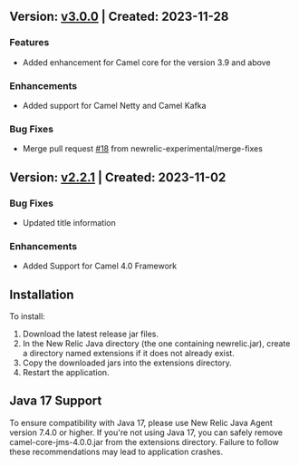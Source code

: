 ## Version: [v3.0.0](https://github.com/newrelic-experimental/newrelic-java-camel/releases/tag/v3.0.0) | Created: 2023-11-28
### Features
- Added enhancement for Camel core for the version 3.9 and above

### Enhancements
- Added support for Camel Netty and Camel Kafka

### Bug Fixes
- Merge pull request [#18](https://github.com/newrelic-experimental/newrelic-java-camel/pull/18) from newrelic-experimental/merge-fixes


## Version: [v2.2.1](https://github.com/newrelic-experimental/newrelic-java-camel/releases/tag/v2.2.1) | Created: 2023-11-02
### Bug Fixes
- Updated title information


### Enhancements
  - Added Support for Camel 4.0 Framework

## Installation

To install:

1. Download the latest release jar files.
2. In the New Relic Java directory (the one containing newrelic.jar), create a directory named extensions if it does not already exist.
3. Copy the downloaded jars into the extensions directory.
4. Restart the application.   

## Java 17 Support

To ensure compatibility with Java 17, please use New Relic Java Agent version 7.4.0 or higher.
If you're not using Java 17, you can safely remove camel-core-jms-4.0.0.jar from the extensions directory.
Failure to follow these recommendations may lead to application crashes.
